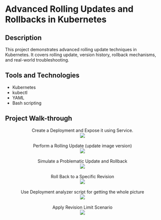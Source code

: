 <h1>Advanced Rolling Updates and Rollbacks in Kubernetes </h1>


<h2>Description</h2>
This project demonstrates advanced rolling update techniques in Kubernetes. It covers rolling update, version history, rollback mechanisms, and real-world troubleshooting.
<br />


<h2>Tools and Technologies</h2>

- Kubernetes
- kubectl
- YAML
- Bash scripting


<h2>Project Walk-through</h2>

<p align="center">
Create a Deployment and Expose it using Service. <br />
<img src="https://i.postimg.cc/44KwJFHp/1.jpg"/>
<br />
<br />
Perform a Rolling Update (update image version) <br/>
<img src="https://i.postimg.cc/R0VQ2Pz6/2.jpg" />
<br />
<br />
Simulate a Problematic Update and Rollback  <br/>
<img src="https://i.postimg.cc/65JPFNb8/3.jpg"/>
<br />
<br />
Roll Back to a Specific Revision <br/>
<img src="https://i.postimg.cc/Mprm27Z9/3-5.jpg" />
<br />
<br />
Use Deployment analyzer script for getting the whole picture <br/>
<img src="https://i.postimg.cc/qRHn4QPx/4.jpg" />
<br />
<br />
Apply Revision Limit Scenario <br/>
<img src="https://i.postimg.cc/PrJLGBLk/5.jpg" />
<br />
<br />

</p>

